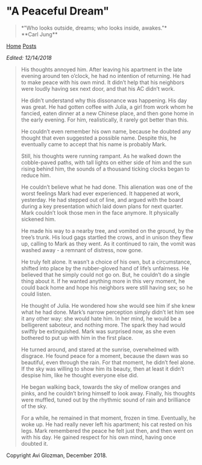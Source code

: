 <title>A Peaceful Dream</title>
<meta http-equiv="Content-Type" content="text/html; charset=UTF-8"/>
<meta name="viewport" content="width=device-width, initial-scale=1"/>
<link href="https://fonts.googleapis.com/css?family=IBM+Plex+Mono|Open+Sans" rel="stylesheet"/>
<link href="../stylesheet.css" rel="stylesheet"/>
<link rel="shortcut icon" type="image/png" href="/images/favicon.png"/>

# "A Peaceful Dream"

<blockquote class="quote">
    *"Who looks outside, dreams; who looks inside, awakes."* <br> **Carl Jung**
</blockquote>

[Home](../) [Posts](./)

*Edited: 12/14/2018*

<blockquote>His thoughts annoyed him. After leaving his apartment in the late evening around ten o’clock, he had no intention of returning. He had to make peace with his own mind. It didn’t help that his neighbors were loudly having sex next door, and that his AC didn’t work.

He didn’t understand why this dissonance was happening. His day was great. He had gotten coffee with Julia, a girl from work whom he fancied, eaten dinner at a new Chinese place, and then gone home in the early evening. For him, realistically, it rarely got better than this.

He couldn’t even remember his own name, because he doubted any thought that even suggested a possible name. Despite this, he eventually came to accept that his name is probably Mark.

Still, his thoughts were running rampant. As he walked down the cobble-paved paths, with tall lights on either side of him and the sun rising behind him, the sounds of a thousand ticking clocks began to reduce him.

He couldn’t believe what he had done. This alienation was one of the worst feelings Mark had ever experienced. It happened at work, yesterday. He had stepped out of line, and argued with the board during a key presentation which laid down plans for next quarter. Mark couldn’t look those men in the face anymore. It physically sickened him.

He made his way to a nearby tree, and vomited on the ground, by the tree’s trunk. His loud gags startled the crows, and in unison they flew up, calling to Mark as they went. As it continued to rain, the vomit was washed away - a remnant of distress, now gone.

He truly felt alone. It wasn’t a choice of his own, but a circumstance, shifted into place by the rubber-gloved hand of life’s unfairness. He believed that he simply could not go on. But, he couldn’t do a single thing about it. If he wanted anything more in this very moment, he could back home and hope his neighbors were still having sex; so he could listen.

He thought of Julia. He wondered how she would see him if she knew what he had done. Mark’s narrow perception simply didn’t let him see it any other way: she would hate him. In her mind, he would be a belligerent saboteur, and nothing more. The spark they had would swiftly be extinguished. Mark was surprised now, as she even bothered to put up with him in the first place.

He turned around, and stared at the sunrise, overwhelmed with disgrace. He found peace for a moment, because the dawn was so beautiful, even through the rain. For that moment, he didn’t feel alone. If the sky was willing to show him its beauty, then at least it didn’t despise him, like he thought everyone else did.

He began walking back, towards the sky of mellow oranges and pinks, and he couldn’t bring himself to look away. Finally, his thoughts were muffled, tuned out by the rhythmic sound of rain and brilliance of the sky.

For a while, he remained in that moment, frozen in time. Eventually, he woke up. He had really never left his apartment; his cat rested on his legs. Mark remembered the peace he felt just then, and then went on with his day. He gained respect for his own mind, having once doubted it.
</blockquote>

Copyright Avi Glozman, December 2018.
